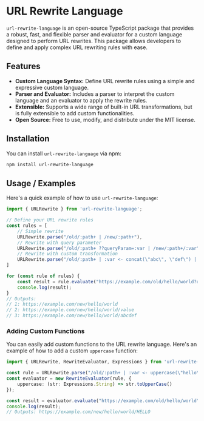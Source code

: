 # URL Rewrite Language

`url-rewrite-language` is an open-source TypeScript package that provides a robust, fast, and flexible parser and evaluator for a custom language designed to perform URL rewrites. This package allows developers to define and apply complex URL rewriting rules with ease.

## Features
- **Custom Language Syntax:** Define URL rewrite rules using a simple and expressive custom language.
- **Parser and Evaluator:** Includes a parser to interpret the custom language and an evaluator to apply the rewrite rules.
- **Extensible:** Supports a wide range of built-in URL transformations, but is fully extensible to add custom functionalities.
- **Open Source:** Free to use, modify, and distribute under the MIT license.

## Installation
You can install `url-rewrite-language` via npm:

```bash
npm install url-rewrite-language
```

## Usage / Examples
Here's a quick example of how to use `url-rewrite-language`:

```typescript
import { URLRewrite } from 'url-rewrite-language';

// Define your URL rewrite rules
const rules = [
    // Simple rewrite
    URLRewrite.parse("/old/:path+ | /new/:path+"), 
    // Rewrite with query parameter
    URLRewrite.parse("/old/:path+ ??queryParam=:var | /new/:path+/:var"), 
    // Rewrite with custom transformation
    URLRewrite.parse("/old/:path+ | :var <- concat(\"abc\", \"def\") | /new/:path+/:var"), 
]

for (const rule of rules) {
    const result = rule.evaluate("https://example.com/old/hello/world?queryParam=value");
    console.log(result);
}
// Outputs:
// 1: https://example.com/new/hello/world
// 2: https://example.com/new/hello/world/value
// 3: https://example.com/new/hello/world/abcdef
```


### Adding Custom Functions
You can easily add custom functions to the URL rewrite language. Here's an example of how to add a custom `uppercase` function:

```typescript
import { URLRewrite, RewriteEvaluator, Expressions } from 'url-rewrite-language';

const rule = URLRewrite.parse("/old/:path+ | :var <- uppercase(\"hello\") | /new/:path+/:var");
const evaluator = new RewriteEvaluator(rule, {
    uppercase: (str: Expressions.String) => str.toUpperCase()
});

const result = evaluator.evaluate("https://example.com/old/hello/world");
console.log(result);
// Outputs: https://example.com/new/hello/world/HELLO
```
